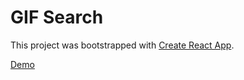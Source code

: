 # GIF Search

This project was bootstrapped with [Create React App](https://github.com/facebookincubator/create-react-app).

[Demo](https://eowino.github.io/React-GIF-Search/)